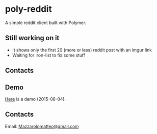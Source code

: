 # poly-reddit  
A simple reddit client built with Polymer.  
  
## Still working on it  
- It shows only the first 20 (more or less) reddit post with an imgur link
- Waiting for iron-list to fix some stuff
  
## Contacts  

## Demo
<a href="http://mazzarolomatteo.com/polymer/poly-reddit/">Here</a> is a demo (2015-06-04).

## Contacts  
Email: Mazzarolomatteo@gmail.com